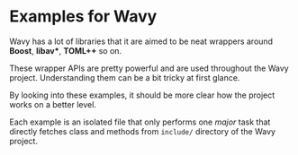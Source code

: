 # Examples for Wavy

Wavy has a lot of libraries that it are aimed to be neat wrappers around **Boost**, **libav\***, **TOML++** so on.

These wrapper APIs are pretty powerful and are used throughout the Wavy project. Understanding them can be a bit tricky at first glance.

By looking into these examples, it should be more clear how the project works on a better level.

Each example is an isolated file that only performs one *major* task that directly fetches class and methods from `include/` directory of the Wavy project.
